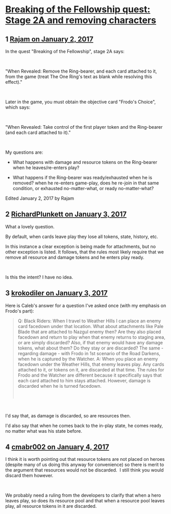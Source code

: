 # [Breaking of the Fellowship quest: Stage 2A and removing characters](https://community.fantasyflightgames.com/topic/238518-breaking-of-the-fellowship-quest-stage-2a-and-removing-characters/)

## 1 [Rajam on January 2, 2017](https://community.fantasyflightgames.com/topic/238518-breaking-of-the-fellowship-quest-stage-2a-and-removing-characters/?do=findComment&comment=2568256)

In the quest "Breaking of the Fellowship", stage 2A says:

 

"When Revealed: Remove the Ring-bearer, and each card attached to it, from the game (treat The One Ring's text as blank while resolving this effect)."

 

Later in the game, you must obtain the objective card "Frodo's Choice", which says:

 

"When Revealed: Take control of the first player token and the Ring-bearer (and each card attached to it)."

 

My questions are:

- What happens with damage and resource tokens on the Ring-bearer when he leaves/re-enters play?

- What happens if the Ring-bearer was ready/exhausted when he is removed? when he re-enters game-play, does he re-join in that same condition, or exhausted no-matter-what, or ready no-matter-what?

Edited January 2, 2017 by Rajam

## 2 [RichardPlunkett on January 3, 2017](https://community.fantasyflightgames.com/topic/238518-breaking-of-the-fellowship-quest-stage-2a-and-removing-characters/?do=findComment&comment=2568319)

What a lovely question.

By default, when cards leave play they lose all tokens, state, history, etc.

In this instance a clear exception is being made for attachments, but no other exception is listed. It follows, that the rules most likely require that we remove all resource and damage tokens and he enters play ready.

 

Is this the intent? I have no idea.

## 3 [krokodiler on January 3, 2017](https://community.fantasyflightgames.com/topic/238518-breaking-of-the-fellowship-quest-stage-2a-and-removing-characters/?do=findComment&comment=2568760)

Here is Caleb's answer for a question I've asked once (with my emphasis on Frodo's part):
 

> Q: Black Riders: When I travel to Weather Hills I can place an enemy card facedown under that location. What about attachments like Pale Blade that are attached to Nazgul enemy then? Are they also placed facedown and return to play when that enemy returns to staging area, or are simply discarded? Also, if that enemy would have any damage tokens, what about them? Do they stay or are discarded? The same - regarding damage - with Frodo in 1st scenario of the Road Darkens, when he is captured by the Watcher.
> A: When you place an enemy facedown under the Weather Hills, that enemy leaves play. Any cards attached to it, or tokens on it, are discarded at that time. The rules for Frodo and the Watcher are different because it specifically says that each card attached to him stays attached. However, damage is discarded when he is turned facedown.
> 
>  

 

I'd say that, as damage is discarded, so are resources then.

I'd also say that when he comes back to the in-play state, he comes ready, no matter what was his state before.

## 4 [cmabr002 on January 4, 2017](https://community.fantasyflightgames.com/topic/238518-breaking-of-the-fellowship-quest-stage-2a-and-removing-characters/?do=findComment&comment=2570359)

I think it is worth pointing out that resource tokens are not placed on heroes (despite many of us doing this anyway for convenience) so there is merit to the argument that resources would not be discarded.  I still think you would discard them however.

 

We probably need a ruling from the developers to clarify that when a hero leaves play, so does its resource pool and that when a resource pool leaves play, all resource tokens in it are discarded.

